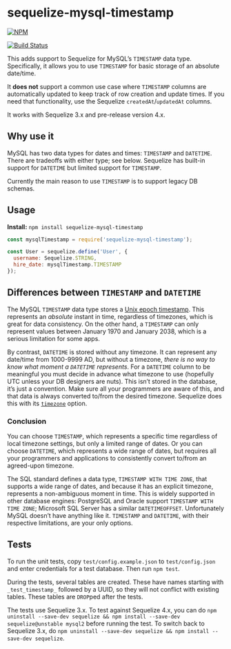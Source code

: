 # sequelize-mysql-timestamp

[![NPM](https://nodei.co/npm/sequelize-mysql-timestamp.png)](https://nodei.co/npm/sequelize-mysql-timestamp/)

[![Build Status](https://travis-ci.org/natesilva/sequelize-mysql-timestamp.svg?branch=master)](https://travis-ci.org/natesilva/sequelize-mysql-timestamp
)

This adds support to Sequelize for MySQL’s `TIMESTAMP` data type. Specifically, it allows you to use `TIMESTAMP` for basic storage of an absolute date/time.

It **does not** support a common use case where `TIMESTAMP` columns are automatically updated to keep track of row creation and update times. If you need that functionality, use the Sequelize `createdAt`/`updatedAt` columns.

It works with Sequelize 3.x and pre-release version 4.x.

## Why use it

MySQL has two data types for dates and times: `TIMESTAMP` and `DATETIME`. There are tradeoffs with either type; see below. Sequelize has built-in support for `DATETIME` but limited support for `TIMESTAMP`.

Currently the main reason to use `TIMESTAMP` is to support legacy DB schemas.

## Usage

**Install:** `npm install sequelize-mysql-timestamp`

```javascript
const mysqlTimestamp = require('sequelize-mysql-timestamp');

const User = sequelize.define('User', {
  username: Sequelize.STRING,
  hire_date: mysqlTimestamp.TIMESTAMP
});
```

## Differences between `TIMESTAMP` and `DATETIME`

The MySQL `TIMESTAMP` data type stores a [Unix epoch timestamp](https://en.wikipedia.org/wiki/Unix_time). This represents an _absolute_ instant in time, regardless of timezones, which is great for data consistency. On the other hand, a `TIMESTAMP` can only represent values between January 1970 and January 2038, which is a serious limitation for some apps.

By contrast, `DATETIME` is stored without any timezone. It can represent any date/time from 1000-9999 AD, but without a timezone, _there is no way to know what moment a `DATETIME` represents_. For a `DATETIME` column to be meaningful you must decide in advance what timezone to use (hopefully UTC unless your DB designers are nuts). This isn’t stored in the database, it’s just a convention. Make sure all your programmers are aware of this, and that data is always converted to/from the desired timezone. Sequelize does this with its [`timezone`](http://docs.sequelizejs.com/en/latest/api/sequelize/#new-sequelizedatabase-usernamenull-passwordnull-options) option.

### Conclusion

You can choose `TIMESTAMP`, which represents a specific time regardless of local timezone settings, but only a limited range of dates. Or you can choose `DATETIME`, which represents a wide range of dates, but requires all your programmers and applications to consistently convert to/from an agreed-upon timezone.

The SQL standard defines a data type, `TIMESTAMP WITH TIME ZONE`, that supports a wide range of dates, and because it has an explicit timezone, represents a non-ambiguous moment in time. This is widely supported in other database engines: PostgreSQL and Oracle support `TIMESTAMP WITH TIME ZONE`; Microsoft SQL Server has a similar `DATETIMEOFFSET`. Unfortunately MySQL doesn’t have anything like it. `TIMESTAMP` and `DATETIME`, with their respective limitations, are your only options.

## Tests

To run the unit tests, copy `test/config.example.json` to `test/config.json` and enter credentials for a test database. Then run `npm test`.

During the tests, several tables are created. These have names starting with `_test_timestamp_` followed by a UUID, so they will not conflict with existing tables. These tables are `DROP`ped after the tests.

The tests use Sequelize 3.x. To test against Sequelize 4.x, you can do `npm uninstall --save-dev sequelize && npm install --save-dev sequelize@unstable mysql2` before running the test. To switch back to Sequelize 3.x, do `npm uninstall --save-dev sequelize && npm install --save-dev sequelize`.
